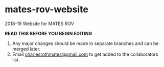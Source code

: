 # mates-rov-website
2018-19 Website for MATES ROV

<!doctype html>
<b>READ THIS BEFORE YOU BEGIN EDITING</b>
1. Any major changes should be made in separate branches and can be merged later.
2. Email charlesrothmates@gmail.com to get added to the collaborators list.
